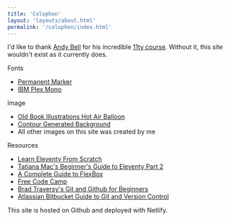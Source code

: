 ```yaml
---
title: 'Colophon'
layout: 'layouts/about.html'
permalink: '/colophon/index.html'
---
```


I'd like to thank [Andy Bell](https://hankchizljaw.com/) for his incredible [11ty course](https://piccalil.li/course/learn-eleventy-from-scratch/). Without it, this site wouldn't exist as it currently does.

Fonts

* [Permanent Marker](https://fonts.google.com/specimen/Permanent+Marker)
* [IBM Plex Mono](https://fonts.google.com/specimen/IBM+Plex+Mono)

Image

* [Old Book Illustrations Hot Air Balloon](https://www.oldbookillustrations.com/wp-content/uploads/2020/02/de-groof-falling.jpg)
* [Contour Generated Background](https://makebackground.io/bk/contour/gray-contour-map-vintage-texture)
* All other images on this site was created by me

Resources

* [Learn Eleventy From Scratch](https://piccalil.li/course/learn-eleventy-from-scratch/)
* [Tatiana Mac's Beginner's Guide to Eleventy Part 2](https://tatianamac.com/posts/beginner-eleventy-tutorial-partii/)
* [A Complete Guide to FlexBox](https://css-tricks.com/snippets/css/a-guide-to-flexbox/)
* [Free Code Camp](https://www.freecodecamp.org/)
* [Brad Traversy's Git and Github for Beginners](https://www.youtube.com/watch?v=SWYqp7iY_Tc)
* [Atlassian Bitbucket Guide to Git and Version Control](https://www.atlassian.com/git/tutorials/what-is-version-control)

This site is hosted on Github and deployed with Netlify.


